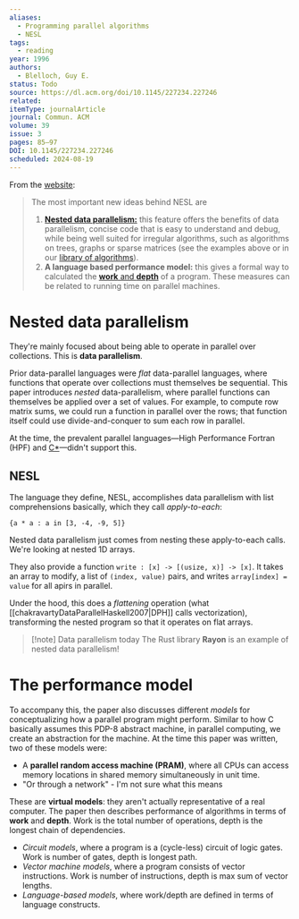 ```yaml
---
aliases:
  - Programming parallel algorithms
  - NESL
tags:
  - reading
year: 1996
authors:
  - Blelloch, Guy E.
status: Todo
source: https://dl.acm.org/doi/10.1145/227234.227246
related: 
itemType: journalArticle
journal: Commun. ACM
volume: 39
issue: 3
pages: 85–97
DOI: 10.1145/227234.227246
scheduled: 2024-08-19
---
```

From the [website](http://www.cs.cmu.edu/~scandal/nesl.html):

> The most important new ideas behind NESL are
>
> 1. **[Nested data parallelism:](http://www.cs.cmu.edu/~scandal/cacm/node4.html)** this feature offers the benefits of data parallelism, concise code that is easy to understand and debug, while being well suited for irregular algorithms, such as algorithms on trees, graphs or sparse matrices (see the examples above or in our [library of algorithms](http://www.cs.cmu.edu/~scandal/nesl/algorithms.html)).
> 2. **A language based performance model:** this gives a formal way to calculated the [**work** and **depth**](http://www.cs.cmu.edu/~scandal/cacm/node1.html) of a program. These measures can be related to running time on parallel machines.

# Nested data parallelism

They're mainly focused about being able to operate in parallel over collections. This is **data parallelism**.

Prior data-parallel languages were *flat* data-parallel languages, where functions that operate over collections must themselves be sequential. This paper introduces *nested* data-parallelism, where parallel functions can themselves be applied over a set of values. For example, to compute row matrix sums, we could run a function in parallel over the rows; that function itself could use divide-and-conquer to sum each row in parallel.

At the time, the prevalent parallel languages—High Performance Fortran (HPF) and [C*](https://en.wikipedia.org/wiki/C*)—didn't support this.

## NESL

The language they define, NESL, accomplishes data parallelism with list comprehensions basically, which they call *apply-to-each*:

```
{a * a : a in [3, -4, -9, 5]}
```

Nested data parallelism just comes from nesting these apply-to-each calls. We're looking at nested 1D arrays.

They also provide a function `write : [x] -> [(usize, x)] -> [x]`. It takes an array to modify, a list of `(index, value)` pairs, and writes `array[index] = value` for all apirs in parallel.

Under the hood, this does a *flattening* operation (what [[chakravartyDataParallelHaskell2007|DPH]] calls vectorization), transforming the nested program so that it operates on flat arrays. 

> [!note] Data parallelism today
> The Rust library **Rayon** is an example of nested data parallelism!

# The performance model

To accompany this, the paper also discusses different *models* for conceptualizing how a parallel program might perform. Similar to how C basically assumes this PDP-8 abstract machine, in parallel computing, we create an abstraction for the machine. At the time this paper was written, two of these models were:

- A **parallel random access machine (PRAM)**, where all CPUs can access memory locations in shared memory simultaneously in unit time.
- "Or through a network" - I'm not sure what this means

These are **virtual models**: they aren't actually representative of a real computer. The paper then describes performance of algorithms in terms of **work** and **depth**. Work is the total number of operations, depth is the longest chain of dependencies.

- *Circuit models*, where a program is a (cycle-less) circuit of logic gates. Work is number of gates, depth is longest path.
- *Vector machine models*, where a program consists of vector instructions. Work is number of instructions, depth is max sum of vector lengths.
- *Language-based models*, where work/depth are defined in terms of language constructs.


